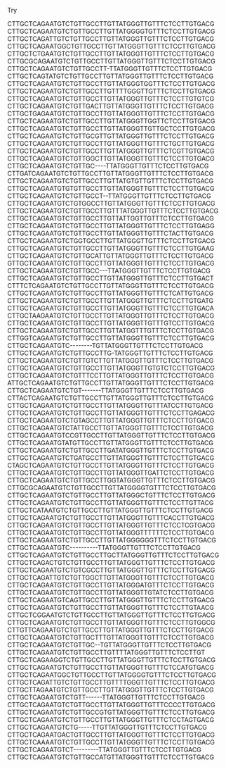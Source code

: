 Try

CTTGCTCAGAATGTCTGTTGCCTTGTTATGGGTTGTTTCTCCTTGTGACG	
CTTGCTCAGAATGTCTGTTGCCTTGTTATGGGGTGTTTCTCCTTGTGACG	
CTTGCTCAGATTGTCTGTTGCCTTGTTATGGGTTGTTTCTCCTTGTGACG	
CTTGCTCAGAATGGCTGTTGCCTTGTTATGGGTTGTTTCTCCTTGTGACG	
CTTGCTCTGAATGTCTGTTGCCTTGTTATGGGTTGTTTCTCCTTGTGACG	
CTTGCGCAGAATGTCTGTTGCCTTGTTATGGGTTGTTTCTCCTTGTGACG	
CTTGCTCAGAATGTCTGTTGCCTT-TTATGGGTTGTTTCTCCTTGTGACG	
CTTGCTCAGTATGTCTGTTGCCTTGTTATGGGTTGTTTCTCCTTGTGACG	
CTTGCTCAGAATGTCTGTTGCCTTGTTATGGGTGGTTTCTCCTTGTGACG	
CTTGCTCAGAATGTCTGTTGCCTTGTTTTGGGTTGTTTCTCCTTGTGACG	
CTTGCTCAGAATGTCTGTTGCCTTGTTATGGGTTGTTTCTCCTTGTGTCG	
CTTGCTCAGAATGTCTGTTGACTTGTTATGGGTTGTTTCTCCTTGTGACG	
CTTGCTGAGAATGTCTGTTGCCTTGTTATGGGTTGTTTCTCCTTGTGACG	
CTTGCTCAGAATGTCTGTTGCCTTGTTATGGGTTGGTTCTCCTTGTGACG	
CTTGCTCAGAATGTCTGTTGCCTTGTTATGGGTTGTTGCTCCTTGTGACG	
CTTGCTCAGAATGTCTGTTGCGTTGTTATGGGTTGTTTCTCCTTGTGACG	
CTTGCTCAGAATGTCTGTTGCCTTGTTATGGGTTGTTTCTGCTTGTGACG	
CTTGCTCAGAATGTCTGTTGCCTTGTTATGGGTTGTTTCTCGTTGTGACG	
CTTGCTCAGAATGTCTGTTGGCTTGTTATGGGTTGTTTCTCCTTGTGACG	
CTTGCTCAGAATGTCTGTTGC----TTATGGGTTGTTTCTCCTTGTGACG	
CTTGATCAGAATGTCTGTTGCCTTGTTATGGGTTGTTTCTCCTTGTGACG	
CTTGCTCAGAATGTCTGTTGCCTTGTTATGTGTTGTTTCTCCTTGTGACG	
CTTGCTCAGAATGTGTGTTGCCTTGTTATGGGTTGTTTCTCCTTGTGACG	
CTTGCTCAGAATGTCTGTTGCCT--TTATGGGTTGTTTCTCCTTGTGACG	
CTTGCTCAGAATGTCTGTGGCCTTGTTATGGGTTGTTTCTCCTTGTGACG	
CTTGCTCAGAATGTCTGTTGCCTTGTTTATGGGTTGTTTCTCCTTGTGACG	
CTTGCTCAGAATGTCTGTTGCCTTGTTATTGGTTGTTTCTCCTTGTGACG	
CTTGCTCAGAATGTCTGTTGCCTTGTTATGGGTTGTTTCTCCTTGTGAGG	
CTTGCTCAGAATGTCTGTTGCCTTGTTATGGGTTGTTTCTACTTGTGACG	
CTTGCTCAGAATGTCTGGTGCCTTGTTATGGGTTGTTTCTCCTTGTGACG	
CTTGCTCAGAATGTCTGTTGCCTTGTTATGGGTTGTTTCTCCTTGTGAAG	
CTTGCTCAGAATGTCTGTTGCATTGTTATGGGTTGTTTCTCCTTGTGACG	
GTTGCTCAGAATGTCTGTTGCCTTGTTATGGGTTGTTTCTCCTTGTGACG	
CTTGCTCAGAATGTCTGTTGCC---TTATGGGTTGTTTCTCCTTGTGACG	
CTTGCTCAGAATGTCTGTTGCCTTGTTATGGGTTGTTTCTCCTTGTGACT	
CTTTCTCAGAATGTCTGTTGCCTTGTTATGGGTTGTTTCTCCTTGTGACG	
CTTGCTCAGAATGTCTGTTGCCTTGTTATGGGTTGTTTCTCATTGTGACG	
CTTGCTCAGAATGTCTGTTGCCTTGTTATGGGTTGTTTCTCCTTGTGATG	
CTTGCTCAGAATGTCTGTTGCCTTGTTATGGGTTGTTTCTCCTTGTGACA	
CTTGCTAAGAATGTCTGTTGCCTTGTTATGGGTTGTTTCTCCTTGTGACG	
CTTGCTCAGAATGTCTGTTGCCTTGTTATGGGTTGTTTGTCCTTGTGACG	
CTTGCTCAGAATGTCTGTTGCCTTGTTATGGTTTGTTTCTCCTTGTGACG	
CTTGGTCAGAATGTCTGTTGCCTTGTTATGGGTTGTTTCTCCTTGTGACG	
CTTGCTCAGAATGTC--------TGTTATGGGTTGTTTCTCCTTGTGACG	
CTTGCTCAGAATGTCTGTTGCCTTG-TATGGGTTGTTTCTCCTTGTGACG	
CTTGCTCAGAATGTCTGTTGTCTTGTTATGGGTTGTTTCTCCTTGTGACG	
CTTGCTCAGAATGTCTGTTGCCTTGTTATGGGTTGTGTCTCCTTGTGACG	
CTTGCTCAGAATGTCTGTTTCCTTGTTATGGGTTGTTTCTCCTTGTGACG	
ATTGCTCAGAATGTCTGTTGCCTTGTTATGGGTTGTTTCTCCTTGTGACG	
CTTGCTCAGAATGTCTGT-------TTATGGGTTGTTTCTCCTTGTGACG	
CTTACTCAGAATGTCTGTTGCCTTGTTATGGGTTGTTTCTCCTTGTGACG	
CTTGCTCAGAATGTCTGTTGCCTTGTTATGGGTTGTTTATCCTTGTGACG	
CTTGCTCAGAATGTCTGTTGCCTTGTTATGGGTTGTTTCTCCTTGAGACG	
CTTGCTCAGAATGTCTGTAGCCTTGTTATGGGTTGTTTCTCCTTGTGACG	
CTTGCTCAGAATGTCTATTGCCTTGTTATGGGTTGTTTCTCCTTGTGACG	
CTTGCTCAGAATGTCCGTTGCCTTGTTATGGGTTGTTTCTCCTTGTGACG	
CTTGCTCAGAATGTATGTTGCCTTGTTATGGGTTGTTTCTCCTTGTGACG	
CTTGCTCAGAATGTCTGTTGCCTTGATATGGGTTGTTTCTCCTTGTGACG	
CTTGCTCAGAATGTCTGATGCCTTGTTATGGGTTGTTTCTCCTTGTGACG	
CTAGCTCAGAATGTCTGTTGCCTTGTTATGGGTTGTTTCTCCTTGTGACG	
CTTGCTCAGAATGTCTGTTGCCTTGTTATGGGTTGATTCTCCTTGTGACG	
CTTGCTCAGAATGTCTGTTGCCTTGGTATGGGTTGTTTCTCCTTGTGACG	
CTTGCGCAGAATGTCTGTTGCCTTGTTATGGGGTGTTTCTCCTTGTGACG	
CTTGCTCAGAATGTCTGTTGCCTTGTTATGGGCTGTTTCTCCTTGTGACG	
CTTGCTCAGAATGTCTGTTGCCTTGTTATGGGTTGTTTCTCCTTGTTACG	
CTTGCTCATAATGTCTGTTGCCTTGTTATGGGTTGTTTCTCCTTGTGACG	
CTTGCTCAGAATGTCTGTTGCCTTGTTATGGGTTGTTTCACCTTGTGACG	
CTTGCTCAGAATGTCTGTTGCCTTGTTATGGGTTGTTTCTCCTCGTGACG	
CTTGCTCAGAATGTCTGTTGCCTTGTTATGGGTTTTTTCTCCTTGTGACG	
CTTGCTCAGAATGTCTGTTGCCTTGTTATGGGGGGTTTCTCCTTGTGACG	
CTTGCTCAGAATGTC----------TTATGGGTTGTTTCTCCTTGTGACG	
CTTGCTCAGAATGTCTGTTGCCTTGCTTATGGGTTGTTTCTCCTTGTGACG	
CTTGCTCAGACTGTCTGTTGCCTTGTTATGGGTTGTTTCTCCTTGTGACG	
CTTGCTCAGAATGTCTGTCGCCTTGTTATGGGTTGTTTCTCCTTGTGACG	
CTTGCTCAGATTGTCTGTTGGCTTGTTATGGGTTGTTTCTCCTTGTGACG	
CTTGCTCAGAATGTCTGTTGCCTTGTTATGGGATGTTTCTCCTTGTGACG	
CTTGCTCAGAATGTCTGTTGCCTTGTTATGGGTTGTATCTCCTTGTGACG	
CTTGCTCAGAATGTCAGTTGCCTTGTTATGGGTTGTTTCTCCTTGTGACG	
CTTGCTCAGAATGTCTGTTGCCTTGTTATGGGTTGTTTCTCCTTGTAACG	
CTTGCTCGGAATGTCTGTTGCCTTGTTATGGGTTGTTTCTCCTTGTGACG	
CTTGCTCAGAATGTCTGTTGCCTTGTTATGGGTTGTTTCTCCTTGTGGCG	
CTTGTTCAGAATGTCTGTTGCCTTGTTATGGGTTGTTTCTCCTTGTGACG	
CTTGCTCAGAATGTCTGTTGCTTTGTTATGGGTTGTTTCTCCTTGTGACG	
CTTGCTCAGAATGTCTGTTGC--TGTTATGGGTTGTTTCTCCTTGTGACG	
	CTTGCTCAGAATGTCTGTTGCCTTGTTTTATGGGTTGTTTCTCCTTGT
CTTGCTCAGAAGGTCTGTTGCCTTGTTATGGGTTGTTTCTCCTTGTGACG	
CTTGCTCAGAATGTCTGTTGCCTTGTTATGGGTTGTTTCTCCATGTGACG	
CTTGCTCAGAATGGCTGTTGCCTTGTTATGGGGTGTTTCTCCTTGTGACG	
CTTGCTCAGATTGTCTGTTGCCTTGTTTTGGGTTGTTTCTCCTTGTGACG	
CTTGCTTAGAATGTCTGTTGCCTTGTTATGGGTTGTTTCTCCTTGTGACG	
CTTGCTCAGAATGTCTGTT------TTATGGGTTGTTTCTCCTTGTGACG	
CTTGCTCAGAATGTCTGTTGCCTTGTTATGGGTTGTTTCCCCTTGTGACG	
CTTGCTCAGAATGTCTGTTGCCGTGTTATGGGTTGTTTCTCCTTGTGACG	
CTTGCTCAGAATGTCTGTTGCCTTGTTATGGGTTGTTTCTCCTAGTGACG	
CTTGCTCAGAATGTCTG-----TTGTTATGGGTTGTTTCTCCTTGTGACG	
CTTGCTCAGAATGACTGTTGCCTTGTTATGGGTTGTTTCTCCTTGTGACG	
CTTGCTCAAAATGTCTGTTGCCTTGTTATGGGTTGTTTCTCCTTGTGACG	
CTTGCTCAGAATGTCT---------TTATGGGTTGTTTCTCCTTGTGACG	
CTTGCTCAGAATGTCTGTTGCCATGTTATGGGTTGTTTCTCCTTGTGACG	
